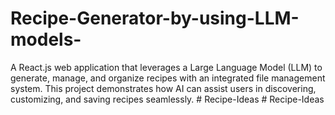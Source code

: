 # Recipe-Generator-by-using-LLM-models-
A React.js web application that leverages a Large Language Model (LLM) to generate, manage, and organize recipes with an integrated file management system. This project demonstrates how AI can assist users in discovering, customizing, and saving recipes seamlessly.
#   R e c i p e - I d e a s  
 #   R e c i p e - I d e a s  
 